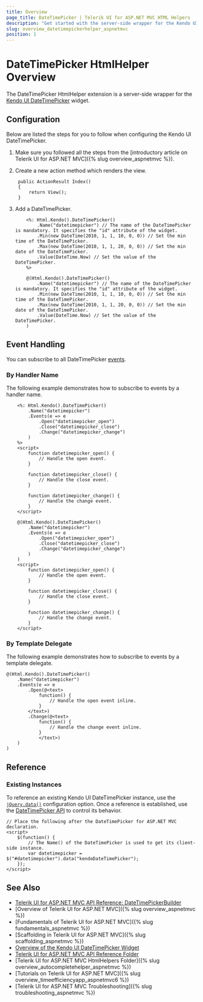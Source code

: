 ```yaml
---
title: Overview
page_title: DateTimePicker | Telerik UI for ASP.NET MVC HTML Helpers
description: "Get started with the server-side wrapper for the Kendo UI DateTimePicker widget for ASP.NET MVC."
slug: overview_datetimepickerhelper_aspnetmvc
position: 1
---
```


# DateTimePicker HtmlHelper Overview

The DateTimePicker HtmlHelper extension is a server-side wrapper for the [Kendo UI DateTimePicker](https://demos.telerik.com/kendo-ui/datetimepicker/index) widget.

## Configuration

Below are listed the steps for you to follow when configuring the Kendo UI DateTimePicker.

1. Make sure you followed all the steps from the [introductory article on Telerik UI for ASP.NET MVC]({% slug overview_aspnetmvc %}).
1. Create a new action method which renders the view.

        public ActionResult Index()
        {
            return View();
        }

1. Add a DateTimePicker.

    ```ASPX
        <%: Html.Kendo().DateTimePicker()
            .Name("datetimepicker") // The name of the DateTimePicker is mandatory. It specifies the "id" attribute of the widget.
            .Min(new DateTime(2010, 1, 1, 10, 0, 0)) // Set the min time of the DateTimePicker.
            .Max(new DateTime(2010, 1, 1, 20, 0, 0)) // Set the min date of the DateTimePicker.
            .Value(DateTime.Now) // Set the value of the DateTimePicker.
        %>
    ```
    ```Razor
        @(Html.Kendo().DateTimePicker()
            .Name("datetimepicker") // The name of the DateTimePicker is mandatory. It specifies the "id" attribute of the widget.
            .Min(new DateTime(2010, 1, 1, 10, 0, 0)) // Set the min time of the DateTimePicker.
            .Max(new DateTime(2010, 1, 1, 20, 0, 0)) // Set the min date of the DateTimePicker.
            .Value(DateTime.Now) // Set the value of the DateTimePicker.
        )
    ```

## Event Handling

You can subscribe to all DateTimePicker [events](http://docs.telerik.com/kendo-ui/api/javascript/ui/datetimepicker#events).

### By Handler Name

The following example demonstrates how to subscribe to events by a handler name.

```ASPX
    <%: Html.Kendo().DateTimePicker()
        .Name("datetimepicker")
        .Events(e => e
            .Open("datetimepicker_open")
            .Close("datetimepicker_close")
            .Change("datetimepicker_change")
        )
    %>
    <script>
        function datetimepicker_open() {
            // Handle the open event.
        }

        function datetimepicker_close() {
            // Handle the close event.
        }

        function datetimepicker_change() {
            // Handle the change event.
        }
    </script>
```
```Razor
    @(Html.Kendo().DateTimePicker()
        .Name("datetimepicker")
        .Events(e => e
            .Open("datetimepicker_open")
            .Close("datetimepicker_close")
            .Change("datetimepicker_change")
        )
    )
    <script>
        function datetimepicker_open() {
            // Handle the open event.
        }

        function datetimepicker_close() {
            // Handle the close event.
        }

        function datetimepicker_change() {
            // Handle the change event.
        }
    </script>
```

### By Template Delegate

The following example demonstrates how to subscribe to events by a template delegate.

    @(Html.Kendo().DateTimePicker()
        .Name("datetimepicker")
        .Events(e => e
            .Open(@<text>
                function() {
                    // Handle the open event inline.
                }
            </text>)
            .Change(@<text>
                function() {
                    // Handle the change event inline.
                }
                </text>)
        )
    )

## Reference

### Existing Instances

To reference an existing Kendo UI DateTimePicker instance, use the [`jQuery.data()`](http://api.jquery.com/jQuery.data/) configuration option. Once a reference is established, use the [DateTimePicker API](http://docs.telerik.com/kendo-ui/api/javascript/ui/datetimepicker#methods) to control its behavior.

    // Place the following after the DateTimePicker for ASP.NET MVC declaration.
    <script>
        $(function() {
            // The Name() of the DateTimePicker is used to get its client-side instance.
            var datetimepicker = $("#datetimepicker").data("kendoDateTimePicker");
        });
    </script>

## See Also

* [Telerik UI for ASP.NET MVC API Reference: DateTimePickerBuilder](http://docs.telerik.com/aspnet-mvc/api/Kendo.Mvc.UI.Fluent/DateTimePickerBuilder)
* [Overview of Telerik UI for ASP.NET MVC]({% slug overview_aspnetmvc %})
* [Fundamentals of Telerik UI for ASP.NET MVC]({% slug fundamentals_aspnetmvc %})
* [Scaffolding in Telerik UI for ASP.NET MVC]({% slug scaffolding_aspnetmvc %})
* [Overview of the Kendo UI DateTimePicker Widget](http://docs.telerik.com/kendo-ui/controls/editors/datetimepicker/overview)
* [Telerik UI for ASP.NET MVC API Reference Folder](http://docs.telerik.com/aspnet-mvc/api/Kendo.Mvc/AggregateFunction)
* [Telerik UI for ASP.NET MVC HtmlHelpers Folder]({% slug overview_autocompletehelper_aspnetmvc %})
* [Tutorials on Telerik UI for ASP.NET MVC]({% slug overview_timeefficiencyapp_aspnetmvc6 %})
* [Telerik UI for ASP.NET MVC Troubleshooting]({% slug troubleshooting_aspnetmvc %})
